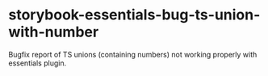 # storybook-essentials-bug-ts-union-with-number
Bugfix report of TS unions (containing numbers) not working properly with essentials plugin.
